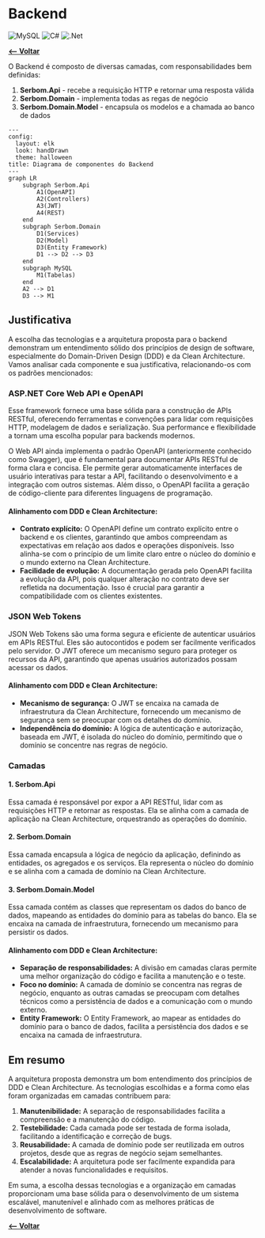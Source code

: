 # Backend

![MySQL](https://img.shields.io/badge/mysql-4479A1.svg?style=for-the-badge&logo=mysql&logoColor=white) ![C#](https://img.shields.io/badge/c%23-%23239120.svg?style=for-the-badge&logo=csharp&logoColor=white) ![.Net](https://img.shields.io/badge/.NET-5C2D91?style=for-the-badge&logo=.net&logoColor=white)

[**<-- Voltar**](arquitetura.md)

O Backend é composto de diversas camadas, com responsabilidades bem definidas:

1. **Serbom.Api** - recebe a requisição HTTP e retornar uma resposta válida
2. **Serbom.Domain** - implementa todas as regas de negócio
3. **Serbom.Domain.Model** - encapsula os modelos e a chamada ao banco de dados

```mermaid
---
config:
  layout: elk
  look: handDrawn
  theme: halloween
title: Diagrama de componentes do Backend
---
graph LR
    subgraph Serbom.Api
        A1(OpenAPI)
        A2(Controllers)
        A3(JWT)
        A4(REST)
    end
    subgraph Serbom.Domain
        D1(Services)
        D2(Model)
        D3(Entity Framework)
        D1 --> D2 --> D3
    end
    subgraph MySQL
        M1(Tabelas)
    end
    A2 --> D1
    D3 --> M1
```

## Justificativa

A escolha das tecnologias e a arquitetura proposta para o backend demonstram um entendimento sólido dos princípios de design de software, especialmente do Domain-Driven Design (DDD) e da Clean Architecture. Vamos analisar cada componente e sua justificativa, relacionando-os com os padrões mencionados:

### ASP.NET Core Web API e OpenAPI

Esse framework fornece uma base sólida para a construção de APIs RESTful, oferecendo ferramentas e convenções para lidar com requisições HTTP, modelagem de dados e serialização. Sua performance e flexibilidade a tornam uma escolha popular para backends modernos.

O Web API ainda implementa o padrão OpenAPI (anteriormente conhecido como Swagger), que é fundamental para documentar APIs RESTful de forma clara e concisa. Ele permite gerar automaticamente interfaces de usuário interativas para testar a API, facilitando o desenvolvimento e a integração com outros sistemas. Além disso, o OpenAPI facilita a geração de código-cliente para diferentes linguagens de programação.

#### Alinhamento com DDD e Clean Architecture:

- **Contrato explícito:** O OpenAPI define um contrato explícito entre o backend e os clientes, garantindo que ambos compreendam as expectativas em relação aos dados e operações disponíveis. Isso alinha-se com o princípio de um limite claro entre o núcleo do domínio e o mundo externo na Clean Architecture.
- **Facilidade de evolução:** A documentação gerada pelo OpenAPI facilita a evolução da API, pois qualquer alteração no contrato deve ser refletida na documentação. Isso é crucial para garantir a compatibilidade com os clientes existentes.

### JSON Web Tokens

JSON Web Tokens são uma forma segura e eficiente de autenticar usuários em APIs RESTful. Eles são autocontidos e podem ser facilmente verificados pelo servidor. O JWT oferece um mecanismo seguro para proteger os recursos da API, garantindo que apenas usuários autorizados possam acessar os dados.

#### Alinhamento com DDD e Clean Architecture:

- **Mecanismo de segurança:** O JWT se encaixa na camada de infraestrutura da Clean Architecture, fornecendo um mecanismo de segurança sem se preocupar com os detalhes do domínio.
- **Independência do domínio:** A lógica de autenticação e autorização, baseada em JWT, é isolada do núcleo do domínio, permitindo que o domínio se concentre nas regras de negócio.

### Camadas

#### 1. Serbom.Api

Essa camada é responsável por expor a API RESTful, lidar com as requisições HTTP e retornar as respostas. Ela se alinha com a camada de aplicação na Clean Architecture, orquestrando as operações do domínio.

#### 2. Serbom.Domain

Essa camada encapsula a lógica de negócio da aplicação, definindo as entidades, os agregados e os serviços. Ela representa o núcleo do domínio e se alinha com a camada de domínio na Clean Architecture.

#### 3. Serbom.Domain.Model

Essa camada contém as classes que representam os dados do banco de dados, mapeando as entidades do domínio para as tabelas do banco. Ela se encaixa na camada de infraestrutura, fornecendo um mecanismo para persistir os dados.

#### Alinhamento com DDD e Clean Architecture:

- **Separação de responsabilidades:** A divisão em camadas claras permite uma melhor organização do código e facilita a manutenção e o teste.
- **Foco no domínio:** A camada de domínio se concentra nas regras de negócio, enquanto as outras camadas se preocupam com detalhes técnicos como a persistência de dados e a comunicação com o mundo externo.
- **Entity Framework:** O Entity Framework, ao mapear as entidades do domínio para o banco de dados, facilita a persistência dos dados e se encaixa na camada de infraestrutura.

## Em resumo
A arquitetura proposta demonstra um bom entendimento dos princípios de DDD e Clean Architecture. As tecnologias escolhidas e a forma como elas foram organizadas em camadas contribuem para:

1. **Manutenibilidade:** A separação de responsabilidades facilita a compreensão e a manutenção do código.
2. **Testebilidade:** Cada camada pode ser testada de forma isolada, facilitando a identificação e correção de bugs.
3. **Reusabilidade:** A camada de domínio pode ser reutilizada em outros projetos, desde que as regras de negócio sejam semelhantes.
4. **Escalabilidade:** A arquitetura pode ser facilmente expandida para atender a novas funcionalidades e requisitos.

Em suma, a escolha dessas tecnologias e a organização em camadas proporcionam uma base sólida para o desenvolvimento de um sistema escalável, manutenível e alinhado com as melhores práticas de desenvolvimento de software.

[**<-- Voltar**](arquitetura.md)
